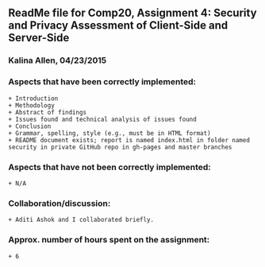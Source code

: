 ## ReadMe file for Comp20, Assignment 4: Security and Privacy Assessment of Client-Side and Server-Side
### Kalina Allen, 04/23/2015

### Aspects that have been correctly implemented:
	+ Introduction
	+ Methodology
	+ Abstract of findings
	+ Issues found and technical analysis of issues found
	+ Conclusion
	+ Grammar, spelling, style (e.g., must be in HTML format)
	+ README document exists; report is named index.html in folder named security in private GitHub repo in gh-pages and master branches

### Aspects that have not been correctly implemented:
	+ N/A

### Collaboration/discussion:
	+ Aditi Ashok and I collaborated briefly. 

### Approx. number of hours spent on the assignment:
	+ 6

